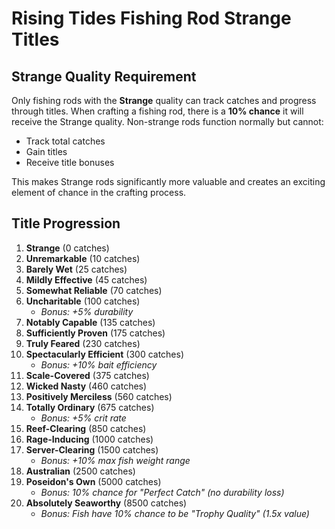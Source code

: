 # Rising Tides Fishing Rod Strange Titles

## Strange Quality Requirement

Only fishing rods with the **Strange** quality can track catches and progress through titles. When crafting a fishing rod, there is a **10% chance** it will receive the Strange quality. Non-strange rods function normally but cannot:

- Track total catches
- Gain titles
- Receive title bonuses

This makes Strange rods significantly more valuable and creates an exciting element of chance in the crafting process.

## Title Progression

1. **Strange** (0 catches)
2. **Unremarkable** (10 catches)
3. **Barely Wet** (25 catches)
4. **Mildly Effective** (45 catches)
5. **Somewhat Reliable** (70 catches)
6. **Uncharitable** (100 catches)
   - _Bonus: +5% durability_
7. **Notably Capable** (135 catches)
8. **Sufficiently Proven** (175 catches)
9. **Truly Feared** (230 catches)
10. **Spectacularly Efficient** (300 catches)
    - _Bonus: +10% bait efficiency_
11. **Scale-Covered** (375 catches)
12. **Wicked Nasty** (460 catches)
13. **Positively Merciless** (560 catches)
14. **Totally Ordinary** (675 catches)
    - _Bonus: +5% crit rate_
15. **Reef-Clearing** (850 catches)
16. **Rage-Inducing** (1000 catches)
17. **Server-Clearing** (1500 catches)
    - _Bonus: +10% max fish weight range_
18. **Australian** (2500 catches)
19. **Poseidon's Own** (5000 catches)
    - _Bonus: 10% chance for "Perfect Catch" (no durability loss)_
20. **Absolutely Seaworthy** (8500 catches)
    - _Bonus: Fish have 10% chance to be "Trophy Quality" (1.5x value)_
